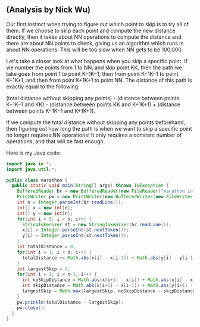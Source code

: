 ## (Analysis by Nick Wu)

Our first instinct when trying to figure out which point to skip is to try all of them. If we choose to skip each point and compute the new distance directly, then it takes about NN operations to compute the distance and there are about NN points to check, giving us an algorithm which runs in about NN operations. This will be too slow when NN gets to be 100,000.

Let's take a closer look at what happens when you skip a specific point. If we number the points from 1 to NN, and skip point KK, then the path we take goes from point 1 to point K−1K−1, then from point K−1K−1 to point K+1K+1, and then from point K+1K+1 to point NN. The distance of this path is exactly equal to the following:

(total distance without skipping any points) - (distance between points K−1K−1 and KK) - (distance between points KK and K+1K+1) + (distance between points K−1K−1 and K+1K+1).

If we compute the total distance without skipping any points beforehand, then figuring out how long the path is when we want to skip a specific point no longer requires NN operations! It only requires a constant number of operations, and that will be fast enough.

Here is my Java code:

```java
import java.io.*;
import java.util.*;

public class marathon {
  public static void main(String[] args) throws IOException {
    BufferedReader br = new BufferedReader(new FileReader("marathon.in"));
    PrintWriter pw = new PrintWriter(new BufferedWriter(new FileWriter("marathon.out")));
    int n = Integer.parseInt(br.readLine());
    int[] x = new int[n];
    int[] y = new int[n];
    for(int i = 0; i < n; i++) {
      StringTokenizer st = new StringTokenizer(br.readLine());
      x[i] = Integer.parseInt(st.nextToken());
      y[i] = Integer.parseInt(st.nextToken());
    }
    int totalDistance = 0;
    for(int i = 1; i < n; i++) {
      totalDistance += Math.abs(x[i] - x[i-1]) + Math.abs(y[i] - y[i-1]);
    }
    int largestSkip = 0;
    for(int i = 1; i < n-1; i++) {
      int noSkipDistance = Math.abs(x[i+1] - x[i]) + Math.abs(x[i] - x[i-1]) + Math.abs(y[i+1] - y[i]) + Math.abs(y[i] - y[i-1]);
      int skipDistance = Math.abs(x[i+1] - x[i-1]) + Math.abs(y[i+1] - y[i-1]);
      largestSkip = Math.max(largestSkip, noSkipDistance - skipDistance);
    }
    pw.println(totalDistance - largestSkip);
    pw.close();
  }
}
```